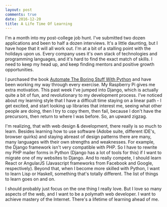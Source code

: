```yaml
---
layout: post
comments: true
date: 2016-12-20
title: A Life Time Of Learning
---
```


I'm a month into my post-college job hunt. I've submitted two dozen applications and been to half a dozen interviews. It's a little daunting, but I have hope that it will all work out. I'm at a bit of a stalling point with the holidays upon us. Every company uses it's own stack of technologies and programming languages, and it's hard to find the exact match of skills. I need to keep my head up, and keep finding mentors and positive growth opportunities.

I purchased the book [Automate The Boring Stuff With Python](https://automatetheboringstuff.com/) and have been working my way through every exercise. My Raspberry Pi gives me extra motivation. This past week I've jumped into Django, which is actually quite a bit of fun, and revolutionary to my development process. I've noticed about my learning style that I have a difficult time staying on a linear path - I get excited, and start looking up libraries that interest me, seeing what other people are doing, then I try to copy them, then fail, because I don't have the precursors, then return to where I was before. So, an upward zigzag.

I'm realizing, that with web design & development, there really is so much to learn. Besides learning how to use software (Adobe suite, different IDE's, browser quirks) and staying abreast of design patterns there are many, many languages with their own strengths and weaknesses. For example, the Django framework isn't very compatible with PHP. So I have to rewrite my PHP mailer forms in Python (Django has a lot of tools for this) if I want to migrate one of my websites to Django. And to really compete, I should learn React or AngularJS (Javascript frameworks from Facebook and Google, respectively). Beyond that, when I become more skilled with Python, I want to learn Lisp or Haskell, something that's totally different. The list of things to learn goes on and on.

I should probably just focus on the one thing I really love. But I love so many aspects of the web, and I want to be a polymath web developer. I want to achieve mastery of the Internet. There's a lifetime of learning ahead of me.

